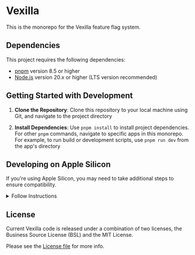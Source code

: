 # Vexilla

This is the monorepo for the Vexilla feature flag system.

## Dependencies

This project requires the following dependencies:

- [pnpm](https://pnpm.io/) version 8.5 or higher
- [Node.js](https://nodejs.org/) version 20.x or higher (LTS version recommended)

## Getting Started with Development

1. **Clone the Repository**: Clone this repository to your local machine using Git, and navigate to the project directory

2. **Install Dependencies**: Use `pnpm install` to install project dependencies. For other `pnpm` commands, navigate to specific apps in this monorepo. For example, to run build or development scripts, use `pnpm run dev` from the app's directory

## Developing on Apple Silicon

If you're using Apple Silicon, you may need to take additional steps to ensure compatibility.

<details>
<summary>Follow Instructions</summary>

1. **Install GCC**: The "libvps" dependency relies on gcc. To install gcc from source, use Homebrew:

   ```bash
   brew install --build-from-source gcc
   ```

2. **Install Xcode Command Line Tools**: These tools are also required for "libvps". If not installed, you can install them with:

   ```bash
   xcode-select --install
   ```

3. **Install "vips"**: This is another dependency needed for the project. Install it via Homebrew:

   ```bash
   brew install vips
   ```

</details>

## License

Current Vexilla code is released under a combination of two licenses, the Business Source License (BSL) and the MIT License.

Please see the [License file](./LICENSE) for more info.
